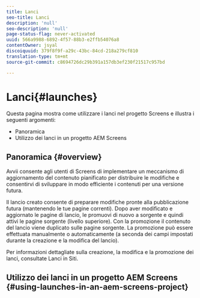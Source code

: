 ```yaml
---
title: Lanci
seo-title: Lanci
description: 'null'
seo-description: 'null'
page-status-flag: never-activated
uuid: 566a9988-6892-4f57-88b3-e2ffb54076a8
contentOwner: jsyal
discoiquuid: 379f8f9f-a29c-43bc-84cd-218a279cf810
translation-type: tm+mt
source-git-commit: c8694726dc29b391a157db3ef230f21517c957bd

---
```



# Lanci{#launches}

Questa pagina mostra come utilizzare i lanci nel progetto Screens e illustra i seguenti argomenti:

* Panoramica
* Utilizzo dei lanci in un progetto AEM Screens

## Panoramica {#overview}

Avvii consente agli utenti di Screens di implementare un meccanismo di aggiornamento del contenuto pianificato per distribuire le modifiche e consentirvi di sviluppare in modo efficiente i contenuti per una versione futura.

Il lancio creato consente di preparare modifiche pronte alla pubblicazione futura (mantenendo le tue pagine correnti). Dopo aver modificato e aggiornato le pagine di lancio, le promuovi di nuovo a sorgente e quindi attivi le pagine sorgente (livello superiore). Con la promozione il contenuto del lancio viene duplicato sulle pagine sorgente. La promozione può essere effettuata manualmente o automaticamente (a seconda dei campi impostati durante la creazione e la modifica del lancio).

Per informazioni dettagliate sulla creazione, la modifica e la promozione dei lanci, consultate Lanci in Siti.

## Utilizzo dei lanci in un progetto AEM Screens {#using-launches-in-an-aem-screens-project}

